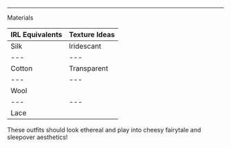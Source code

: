 ---

Materials

|  IRL Equivalents  |   Texture Ideas  |
| --- | --- |
|   Silk   |   Iridescant  |
| --- | --- |
|    Cotton  |   Transparent  |
| --- | --- |
|    Wool  |    |
| --- | --- |
|   Lace  |     |


These outfits should look ethereal and play into cheesy fairytale and sleepover aesthetics!